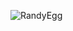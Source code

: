 ![RandyEgg](https://github.com/FIFIto21/JustCode/assets/77754346/4d226f76-ddef-411c-8097-9b4836e8378d)
